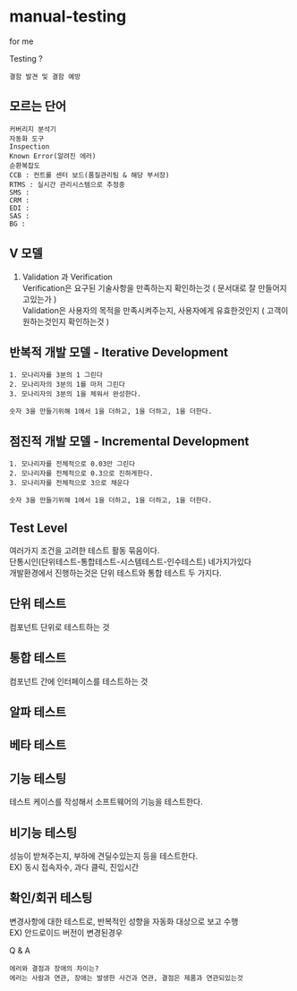 # manual-testing
for me

Testing ?
```
결함 발견 및 결함 예방
```

## 모르는 단어
```
커버리지 분석기
자동화 도구
Inspection
Known Error(알려진 에러)
순환복잡도 
CCB : 컨트롤 센터 보드(품질관리팀 & 해당 부서장)
RTMS : 실시간 관리시스템으로 추정중
SMS : 
CRM : 
EDI :
SAS :
BG :
```
## V 모델  
1. Validation 과 Verification  
Verification은 요구된 기술사항을 만족하는지 확인하는것 ( 문서대로 잘 만들어지고있는가 )  
Validation은 사용자의 목적을 만족시켜주는지, 사용자에게 유효한것인지 ( 고객이 원하는것인지 확인하는것 )  

## 반복적 개발 모델 - Iterative Development
```
1. 모나리자를 3분의 1 그린다
2. 모나리자의 3분의 1를 마저 그린다
3. 모나리자의 3분의 1을 체워서 완성한다.
```
```
숫자 3을 만들기위해 1에서 1을 더하고, 1을 더하고, 1을 더한다.
```

## 점진적 개발 모델 - Incremental Development
```
1. 모나리자를 전체적으로 0.03만 그린다
2. 모나리자를 전체적으로 0.3으로 진하게한다.
3. 모나리자를 전체적으로 3으로 채운다
```
```
숫자 3을 만들기위해 1에서 1을 더하고, 1을 더하고, 1을 더한다.
```

## Test Level
여러가지 조건을 고려한 테스트 활동 묶음이다.  
단통시인(단위테스트-통합테스트-시스템테스트-인수테스트) 네가지가있다  
개발환경에서 진행하는것은 단위 테스트와 통합 테스트 두 가지다.  

## 단위 테스트
컴포넌트 단위로 테스트하는 것  

## 통합 테스트
컴포넌트 간에 인터페이스를 테스트하는 것    

## 알파 테스트

## 베타 테스트

## 기능 테스팅
테스트 케이스를 작성해서 소프트웨어의 기능을 테스트한다.  

## 비기능 테스팅
성능이 받쳐주는지, 부하에 견딜수있는지 등을 테스트한다.  
EX) 동시 접속자수, 과다 클릭, 진입시간  

## 확인/회귀 테스팅
변경사항에 대한 테스트로, 반복적인 성향을 자동화 대상으로 보고 수행   
EX) 안드로이드 버전이 변경된경우  
  
Q & A  
```
에러와 결점과 장애의 차이는?
에러는 사람과 연관, 장애는 발생한 사건과 연관, 결점은 제품과 연관되있는것
```
